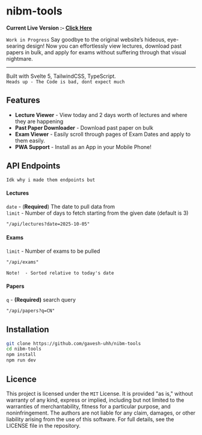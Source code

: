 # nibm-tools
**Current Live Version :- [Click Here](http://nibm.gavesh.live)**

`Work in Progress` Say goodbye to the original website’s hideous, eye-searing design! Now you can effortlessly view lectures, download past papers in bulk, and apply for exams without suffering through that visual nightmare.

------------
Built with Svelte 5, TailwindCSS, TypeScript. <br>
`Heads up - The Code is bad, dont expect much`

## Features
- **Lecture Viewer** - View today and 2 days worth of lectures and where they are happening
- **Past Paper Downloader** - Download past paper on bulk
- **Exam Viewer** - Easily scroll through pages of Exam Dates and apply to them easily.
- **PWA Support** - Install as an App in your Mobile Phone!

## API Endpoints
`Idk why i made them endpoints but`

#### Lectures
`date` - (**Required**) The date to pull data from <br>
`limit` - Number of days to fetch starting from the given date (default is 3)
```markdown
"/api/lectures?date=2025-10-05"
```
#### Exams
`limit` - Number of exams to be pulled
```markdown
"/api/exams"
```
`Note!  - Sorted relative to today's date`
#### Papers

`q` - **(Required)** search query
```markdown
"/api/papers?q=CN"
```

## Installation 
```bash
git clone https://github.com/gavesh-uhh/nibm-tools
cd nibm-tools
npm install
npm run dev
```

## Licence
This project is licensed under the `MIT` License. It is provided "as is," without warranty of any kind, express or implied, including but not limited to the warranties of merchantability, fitness for a particular purpose, and noninfringement. The authors are not liable for any claim, damages, or other liability arising from the use of this software. For full details, see the LICENSE file in the repository.

